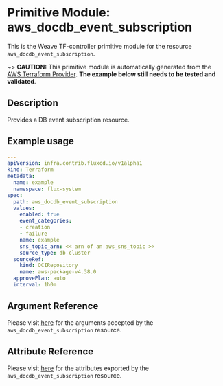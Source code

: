 
# Primitive Module: aws_docdb_event_subscription

This is the Weave TF-controller primitive module for the resource `aws_docdb_event_subscription`.

~> **CAUTION:** This primitive module is automatically generated from the [AWS Terraform Provider](https://registry.terraform.io/providers/hashicorp/aws/latest/docs/resources/docdb_event_subscription). **The example below still needs to be tested and validated**.

## Description

Provides a DB event subscription resource.

## Example usage

```yaml
---
apiVersion: infra.contrib.fluxcd.io/v1alpha1
kind: Terraform
metadata:
  name: example
  namespace: flux-system
spec:
  path: aws_docdb_event_subscription
  values:
    enabled: true
    event_categories:
    - creation
    - failure
    name: example
    sns_topic_arn: << arn of an aws_sns_topic >>
    source_type: db-cluster
  sourceRef:
    kind: OCIRepository
    name: aws-package-v4.38.0
  approvePlan: auto
  interval: 1h0m
```

## Argument Reference

Please visit [here](https://registry.terraform.io/providers/hashicorp/aws/latest/docs/resources/docdb_event_subscription#argument-reference) for the arguments accepted by the `aws_docdb_event_subscription` resource.

## Attribute Reference

Please visit [here](https://registry.terraform.io/providers/hashicorp/aws/latest/docs/resources/docdb_event_subscription#attributes-reference) for the attributes exported by the `aws_docdb_event_subscription` resource.

